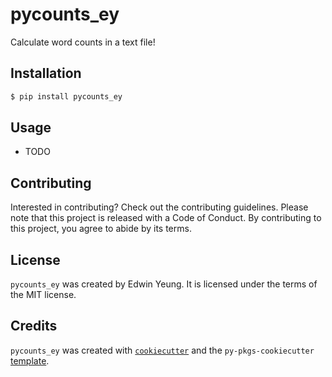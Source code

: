 # pycounts_ey

Calculate word counts in a text file!

## Installation

```bash
$ pip install pycounts_ey
```

## Usage

- TODO

## Contributing

Interested in contributing? Check out the contributing guidelines. Please note that this project is released with a Code of Conduct. By contributing to this project, you agree to abide by its terms.

## License

`pycounts_ey` was created by Edwin Yeung. It is licensed under the terms of the MIT license.

## Credits

`pycounts_ey` was created with [`cookiecutter`](https://cookiecutter.readthedocs.io/en/latest/) and the `py-pkgs-cookiecutter` [template](https://github.com/py-pkgs/py-pkgs-cookiecutter).
